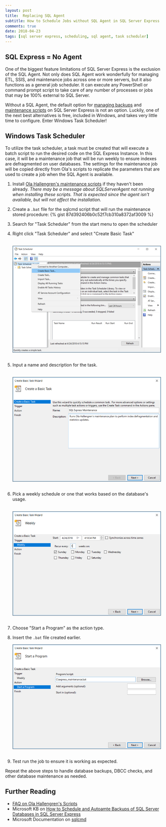 ```yaml
---
layout: post
title:  Replacing SQL Agent
subtitle: How to Schedule Jobs without SQL Agent in SQL Server Express
comments: true
date: 2018-04-23
tags: [sql server express, scheduling, sql agent, task scheduler]
---
```


## SQL Express = No Agent

One of the biggest feature limitations of SQL Server Express is the exclusion of
the SQL Agent. Not only does SQL Agent work wonderfully for managing ETL, SSIS,
and maintenance jobs across one or more servers, but it also functions as a general
job scheduler. It can execute any PowerShell or command prompt script to take care of
any number of processes or jobs that may be 100% external to SQL Server.

Without a SQL Agent, the default option for [managing backups](http://expressdb.io/sql-server-express-backups/) and [maintenance scripts](http://expressdb.io/sql-server-express-maintenance/) on SQL Server Express is not an option. Luckily, one of the next best alternatives is free, included in Windows,
and takes very little time to configure. Enter Windows Task Scheduler!

## Windows Task Scheduler

To utilize the task scheduler, a task must be created that will execute a batch script to
run the desired code on the SQL Express Instance. In this case, it will be a maintenance job
that will be run weekly to ensure indexes are defragmented on user databases. The
settings for the maintenance job will be copied directly from Ola's scripts to replicate
the parameters that are used to create a job when the SQL Agent is available.

1. Install [Ola Hallengren's maintenance scripts](https://ola.hallengren.com/sql-server-index-and-statistics-maintenance.html) if they haven't been already. *There may be a message about SQLServerAgent not running when installing these scripts. That is expected since the agent isn't available, but will not affect the installation.*

2. Create a `.bat` file for the sqlcmd script that will run the maintenance stored procedure:
    {% gist 87d392406b0c52f7cb310a8372af3009 %}

3. Search for "Task Scheduler" from the start menu to open the scheduler

4. Right click "Task Scheduler" and select "Create Basic Task"
      <div>
      <br/>
      <img style="display: block; border: 1px solid gray;" src="../img/task_scheduler_1.PNG" title="Windows Task Scheduler" alt="Windows Task Scheduler">
      <br/>
      </div>
5. Input a name and description for the task.
      <div>
      <br/>
      <img style="display: block; border: 1px solid gray;" src="../img/task_scheduler_2.PNG" title="Windows Task Scheduler" alt="Windows Task Scheduler">
      <br/>
      </div>
6. Pick a weekly schedule or one that works based on the database's usage.
      <div>
      <br/>
      <img style="display: block; border: 1px solid gray;" src="../img/task_scheduler_3.PNG" title="Windows Task Scheduler" alt="Windows Task Scheduler">
      <br/>
      </div>
7. Choose "Start a Program" as the action type.

8. Insert the `.bat` file created earlier.
      <div>
      <img style="display: block; border: 1px solid gray;" src="../img/task_scheduler_4.PNG" title="Windows Task Scheduler" alt="Windows Task Scheduler">
      <br/>
      </div>
9. Test run the job to ensure it is working as expected.

Repeat the above steps to handle database backups, DBCC checks, and other database maintenance as needed.

## Further Reading

* [FAQ on Ola Hallengren's Scripts](https://ola.hallengren.com/frequently-asked-questions.html)
* Microsoft KB on [How to Schedule and Autoamte Backups of SQL Server Databases in SQL Server Express](https://support.microsoft.com/en-us/help/2019698/how-to-schedule-and-automate-backups-of-sql-server-databases-in-sql-se)
* Microsoft Documentation on [sqlcmd](https://docs.microsoft.com/en-us/sql/tools/sqlcmd-utility?view=sql-server-2017)
